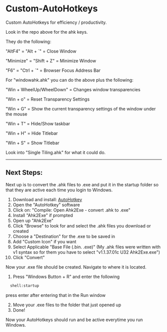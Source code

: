 # Custom-AutoHotkeys
Custom AutoHotkeys for efficiency / productivity.

Look in the repo above for the ahk keys.

They do the following:

"AltF4" = "Alt + `" = Close Window

"Minimize" = "Shift + Z" = Minimize Window

"F6" = "Ctrl + `" = Browser Focus Address Bar

For "windowahk.ahk" you can do the above plus the following:

"Win + WheelUp/WheelDown" = Changes window transparencies

"Win + o" = Reset Transparency Settings

"Win + G" = Show the current transparency settings of the window under the mouse

"Win + T" = Hide/Show taskbar

"Win + H" = Hide Titlebar

"Win + S" = Show Titlebar

Look into "Single Tiling.ahk" for what it could do.

***
## Next Steps:

Next up is to convert the .ahk files to .exe and put it in the startup folder so that they are active each time you login to Windows.

1. Download and install: [AutoHotkey](https://www.autohotkey.com/)
2. Open the "AutoHotkey" software
3. Click on: "Compile: Open Ahk2Exe - convert .ahk to .exe"
4. Install "Ahk2Exe" if prompted
5. Open up "Ahk2Exe"
6. Click "Browse" to look for and select the .ahk files you download or created
7. Choose a "Destination" for the .exe to be saved in
8. Add "Custom Icon" if you want
9. Select Applicable "Base File (.bin. .exe)" (My .ahk files were written with v1 syntax so for them you have to select "v1.1.37.01c U32 Ahk2Exe.exe")
10. Click "Convert"

Now your .exe file should be created. Navigate to where it is located.

1. Press "Windows Button + R" and enter the following
``` txt
  shell:startup
```
press enter after entering that in the Run window

2. Move your .exe files to the folder that just opened up
3. Done!

Now your AutoHotkeys should run and be active everytime you run Windows.


